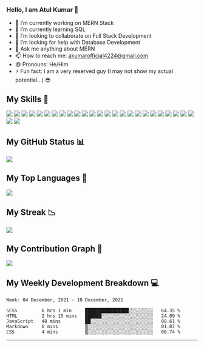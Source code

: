 ### Hello, I am Atul Kumar 👋

- 🔭 I’m currently working on MERN Stack
- 🌱 I’m currently learning SQL
- 👯 I’m looking to collaborate on Full Stack Development
- 🤔 I’m looking for help with Database Development
- 💬 Ask me anything about MERN
- 📫 How to reach me: akumarofficial4224@gmail.com
- 😄 Pronouns: He/Him
- ⚡ Fun fact: I am a very reserved guy (I may not show my actual potential...) 😎

## My Skills 💪
![](https://img.shields.io/badge/HTML5-E34F26?style=for-the-badge&logo=html5&logoColor=white)
![](https://img.shields.io/badge/CSS3-1572B6?style=for-the-badge&logo=css3&logoColor=white)
![](https://img.shields.io/badge/Bootstrap-563D7C?style=for-the-badge&logo=bootstrap&logoColor=white)
![](https://img.shields.io/badge/Sass-CC6699?style=for-the-badge&logo=sass&logoColor=white)
![](https://img.shields.io/badge/Tailwind_CSS-38B2AC?style=for-the-badge&logo=tailwind-css&logoColor=white)
![](https://img.shields.io/badge/JavaScript-323330?style=for-the-badge&logo=javascript&logoColor=F7DF1E)
![](https://img.shields.io/badge/jQuery-0769AD?style=for-the-badge&logo=jquery&logoColor=white)
![](https://img.shields.io/badge/Jest-C21325?style=for-the-badge&logo=jest&logoColor=white)
![](https://img.shields.io/badge/eslint-3A33D1?style=for-the-badge&logo=eslint&logoColor=white)
![](https://img.shields.io/badge/prettier-1A2C34?style=for-the-badge&logo=prettier&logoColor=F7BA3E)
![](https://img.shields.io/badge/Webpack-8DD6F9?style=for-the-badge&logo=Webpack&logoColor=white)
![](https://img.shields.io/badge/Babel-F9DC3E?style=for-the-badge&logo=babel&logoColor=white)
![](https://img.shields.io/badge/npm-CB3837?style=for-the-badge&logo=npm&logoColor=white)
![](https://img.shields.io/badge/Markdown-000000?style=for-the-badge&logo=markdown&logoColor=white)
![](https://img.shields.io/badge/Node.js-339933?style=for-the-badge&logo=nodedotjs&logoColor=white)
![](https://img.shields.io/badge/Express.js-000000?style=for-the-badge&logo=express&logoColor=white)
![](https://img.shields.io/badge/Socket.io-010101?&style=for-the-badge&logo=Socket.io&logoColor=white)
![](https://img.shields.io/badge/Handlebars.js-f0772b?style=for-the-badge&logo=handlebarsdotjs&logoColor=black)
![](https://img.shields.io/badge/MongoDB-4EA94B?style=for-the-badge&logo=mongodb&logoColor=white)
![](https://img.shields.io/badge/MySQL-005C84?style=for-the-badge&logo=mysql&logoColor=white)
![](https://img.shields.io/badge/React-20232A?style=for-the-badge&logo=react&logoColor=61DAFB)
![](https://img.shields.io/badge/firebase-ffca28?style=for-the-badge&logo=firebase&logoColor=black)
![](https://img.shields.io/badge/Redux-593D88?style=for-the-badge&logo=redux&logoColor=white)
![](https://img.shields.io/badge/Material--UI-0081CB?style=for-the-badge&logo=material-ui&logoColor=white)
![](https://img.shields.io/badge/TypeScript-007ACC?style=for-the-badge&logo=typescript&logoColor=white)
![](https://img.shields.io/badge/C%23-239120?style=for-the-badge&logo=c-sharp&logoColor=white)
![](https://img.shields.io/badge/Unity-100000?style=for-the-badge&logo=unity&logoColor=white)

## My GitHub Status 📊
![](https://github-readme-stats.vercel.app/api?username=kumartul&show_icons=true&theme=dark&count_private=true&show_icons=true)

## My Top Languages 🔼
![](https://github-readme-stats.vercel.app/api/top-langs/?username=kumartul&theme=dark)

## My Streak 📉
![](https://github-readme-streak-stats.herokuapp.com/?user=kumartul&theme=dark)

## My Contribution Graph 🙌
![](https://activity-graph.herokuapp.com/graph?username=kumartul&theme=xcode)

## My Weekly Development Breakdown 💻
<!--START_SECTION:waka-->
```text
Week: 04 December, 2021 - 10 December, 2021

SCSS         6 hrs 1 min     ████████████████░░░░░░░░░   64.35 % 
HTML         2 hrs 15 mins   ██████░░░░░░░░░░░░░░░░░░░   24.09 % 
JavaScript   48 mins         ██░░░░░░░░░░░░░░░░░░░░░░░   08.61 % 
Markdown     6 mins          ▒░░░░░░░░░░░░░░░░░░░░░░░░   01.07 % 
CSS          4 mins          ▒░░░░░░░░░░░░░░░░░░░░░░░░   00.74 % 
```
<!--END_SECTION:waka-->

---
